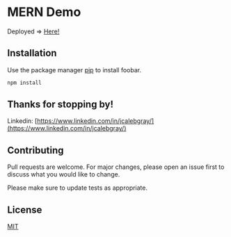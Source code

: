 # MERN Demo

Deployed => [Here!](https://cgray-mern-project.netlify.app/)

## Installation

Use the package manager [pip](https://pip.pypa.io/en/stable/) to install foobar.

```bash
npm install
```

## Thanks for stopping by!

Linkedin: [https://www.linkedin.com/in/jcalebgray/](https://www.linkedin.com/in/jcalebgray/)

## Contributing
Pull requests are welcome. For major changes, please open an issue first to discuss what you would like to change.

Please make sure to update tests as appropriate.

## License
[MIT](https://choosealicense.com/licenses/mit/)
